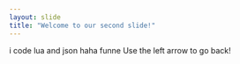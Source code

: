 ```yaml
---
layout: slide
title: "Welcome to our second slide!"
---
```

i code lua and json haha funne
Use the left arrow to go back!

